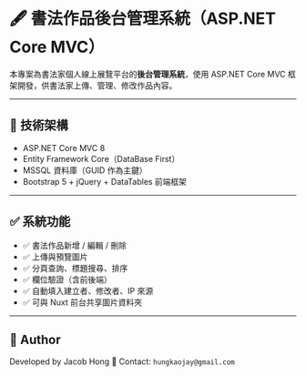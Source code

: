 # 🖋️ 書法作品後台管理系統（ASP.NET Core MVC）

本專案為書法家個人線上展覽平台的**後台管理系統**，使用 ASP.NET Core MVC 框架開發，供書法家上傳、管理、修改作品內容。

---

## 🔧 技術架構

- ASP.NET Core MVC 8
- Entity Framework Core（DataBase First）
- MSSQL 資料庫（GUID 作為主鍵）
- Bootstrap 5 + jQuery + DataTables 前端框架

---

## ✅ 系統功能

- ✅ 書法作品新增 / 編輯 / 刪除
- ✅ 上傳與預覽圖片
- ✅ 分頁查詢、標題搜尋、排序
- ✅ 欄位驗證（含前後端）
- ✅ 自動填入建立者、修改者、IP 來源
- ✅ 可與 Nuxt 前台共享圖片資料夾
  
---

## 👤 Author

Developed by Jacob Hong
📧 Contact: `hungkaojay@gmail.com`


